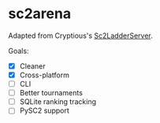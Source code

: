 # sc2arena

Adapted from Cryptious's [Sc2LadderServer](https://github.com/Cryptyc/Sc2LadderServer).

Goals:
- [x] Cleaner
- [x] Cross-platform
- [ ] CLI
- [ ] Better tournaments
- [ ] SQLite ranking tracking
- [ ] PySC2 support
